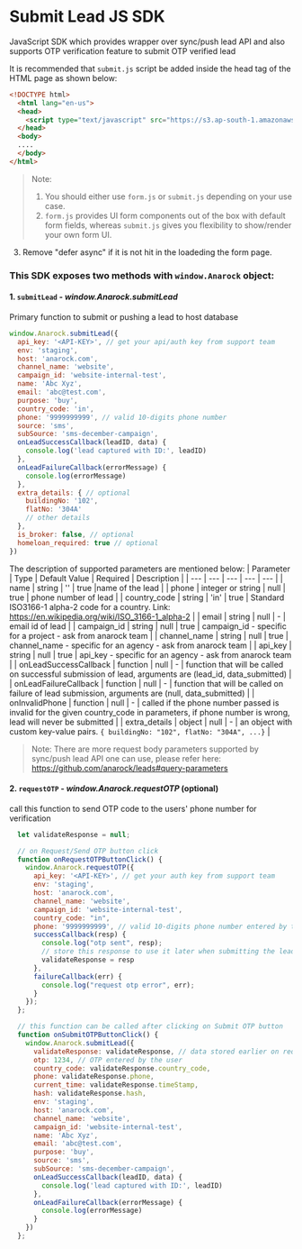 # Submit Lead JS SDK

JavaScript SDK which provides wrapper over sync/push lead API and also supports OTP verification feature to submit OTP verified lead

It is recommended that `submit.js` script be added inside the head tag of the HTML page as shown below:

```html
<!DOCTYPE html>
  <html lang="en-us">
  <head>
    <script type="text/javascript" src="https://s3.ap-south-1.amazonaws.com/anarock.misc/submit.js" defer async></script>
  </head>
  <body>
  ....
  </body>
</html>
```

> Note:
> 1. You should either use `form.js` or `submit.js` depending on your use case.
> 2. `form.js` provides UI form components out of the box with default form fields, whereas `submit.js` gives you flexibility to show/render your own form UI.
  3. Remove "defer async" if it is not hit in the loadeding the form page.  


### This SDK exposes __two__ methods with `window.Anarock` object:

#### 1. `submitLead` - _window.Anarock.submitLead_
Primary function to submit or pushing a lead to host database

```js
window.Anarock.submitLead({
  api_key: '<API-KEY>', // get your api/auth key from support team
  env: 'staging',
  host: 'anarock.com',
  channel_name: 'website',
  campaign_id: 'website-internal-test',
  name: 'Abc Xyz',
  email: 'abc@test.com',
  purpose: 'buy',
  country_code: 'in',
  phone: '9999999999', // valid 10-digits phone number
  source: 'sms',
  subSource: 'sms-december-campaign',
  onLeadSuccessCallback(leadID, data) {
    console.log('lead captured with ID:', leadID)
  },
  onLeadFailureCallback(errorMessage) {
    console.log(errorMessage)
  },
  extra_details: { // optional
    buildingNo: '102',
    flatNo: '304A'
    // other details
  },
  is_broker: false, // optional
  homeloan_required: true // optional
})
```

The description of supported parameters are mentioned below:
| Parameter | Type | Default Value | Required | Description |
| --- | --- | --- | --- | --- |
| name | string | '' | true |name of the lead |
| phone | integer or string | null | true | phone number of lead |
| country_code | string | 'in' | true | Standard ISO3166-1 alpha-2 code for a country. Link: https://en.wikipedia.org/wiki/ISO_3166-1_alpha-2 |
| email | string | null | - | email id of lead |
| campaign_id | string | null | true | campaign_id - specific for a project - ask from anarock team |
| channel_name | string | null | true | channel_name - specific for an agency - ask from anarock team |
| api_key | string | null | true | api_key - specific for an agency - ask from anarock team |
| onLeadSuccessCallback | function | null | - | function that will be called on successful submission of lead, arguments are (lead_id, data_submitted) |
| onLeadFailureCallback | function | null | - | function that will be called on failure of lead submission, arguments are (null, data_submitted) |
| onInvalidPhone | function | null | - | called if the phone number passed is invalid for the given country_code in parameters, if phone number is wrong, lead will never be submitted  |
| extra_details | object | null | - | an object with custom key-value pairs. `{ buildingNo: "102", flatNo: "304A", ...}` |

> Note: There are more request body parameters supported by sync/push lead API one can use, please refer here: https://github.com/anarock/leads#query-parameters


#### 2. `requestOTP` - _window.Anarock.requestOTP_ (optional)
call this function to send OTP code to the users' phone number for verification

```js
  let validateResponse = null;

  // on Request/Send OTP button click
  function onRequestOTPButtonClick() {
    window.Anarock.requestOTP({
      api_key: '<API-KEY>', // get your auth key from support team
      env: 'staging',
      host: 'anarock.com',
      channel_name: 'website',
      campaign_id: 'website-internal-test',
      country_code: "in",
      phone: '9999999999', // valid 10-digits phone number entered by the user
      successCallback(resp) {
        console.log("otp sent", resp);
        // store this response to use it later when submitting the lead
        validateResponse = resp
      },
      failureCallback(err) {
        console.log("request otp error", err);
      }
    });
  };

  // this function can be called after clicking on Submit OTP button
  function onSubmitOTPButtonClick() {
    window.Anarock.submitLead({
      validateResponse: validateResponse, // data stored earlier on requestOTP success callback
      otp: 1234, // OTP entered by the user
      country_code: validateResponse.country_code,
      phone: validateResponse.phone,
      current_time: validateResponse.timeStamp,
      hash: validateResponse.hash,
      env: 'staging',
      host: 'anarock.com',
      channel_name: 'website',
      campaign_id: 'website-internal-test',
      name: 'Abc Xyz',
      email: 'abc@test.com',
      purpose: 'buy',
      source: 'sms',
      subSource: 'sms-december-campaign',
      onLeadSuccessCallback(leadID, data) {
        console.log('lead captured with ID:', leadID)
      },
      onLeadFailureCallback(errorMessage) {
        console.log(errorMessage)
      }
    })
  };
```


